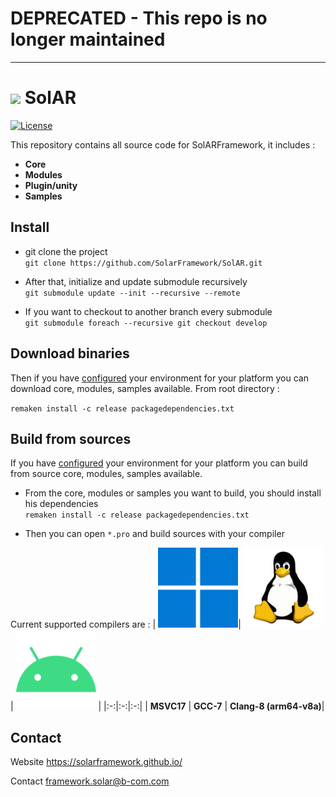# DEPRECATED - This repo is no longer maintained

----

# ![](https://avatars2.githubusercontent.com/u/32097221?s=25&v=4) SolAR 


[![License](https://img.shields.io/github/license/SolARFramework/Sample-triangulation?style=flat-square&label=License)](https://www.apache.org/licenses/LICENSE-2.0)

This repository contains all source code for SolARFramework, it includes : 
* **Core**
* **Modules**
* **Plugin/unity**
* **Samples**

## Install 
* git clone the project  
`git clone https://github.com/SolarFramework/SolAR.git`

* After that, initialize and update submodule recursively  
 `git submodule update --init --recursive --remote`

* If you want to checkout to another branch every submodule  
 `git submodule foreach --recursive git checkout develop`

## Download binaries
Then if you have [configured](https://solarframework.github.io/install/) your environment for your platform you can download core, modules, samples available. From root directory : 

`remaken install -c release packagedependencies.txt`

## Build from sources
If you have [configured](https://solarframework.github.io/install/) your environment for your platform you can build from source core, modules, samples available.

* From the core, modules or samples you want to build, you should install his dependencies  
`remaken install -c release packagedependencies.txt`

* Then you can open `*.pro` and build sources with your compiler

Current supported compilers are :
| <img src="https://raw.githubusercontent.com/github/explore/80688e429a7d4ef2fca1e82350fe8e3517d3494d/topics/windows/windows.png" alt="windows logo" width="128" height="128">| <img src="https://raw.githubusercontent.com/github/explore/80688e429a7d4ef2fca1e82350fe8e3517d3494d/topics/linux/linux.png" alt="linux logo" width="128" height="128"> | <img src="https://raw.githubusercontent.com/github/explore/80688e429a7d4ef2fca1e82350fe8e3517d3494d/topics/android/android.png" alt="android logo" width="128" height="128"> |
|:-:|:-:|:-:|
| **MSVC17** | **GCC-7** | **Clang-8 (arm64-v8a)**| 

## Contact 
Website https://solarframework.github.io/

Contact framework.solar@b-com.com
